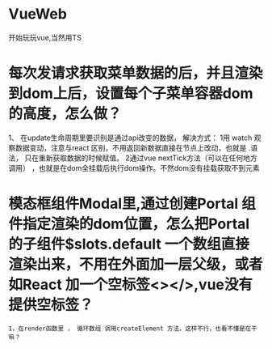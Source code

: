 # VueWeb
开始玩玩vue,当然用TS
# 每次发请求获取菜单数据的后，并且渲染到dom上后，设置每个子菜单容器dom的高度，怎么做？
1、 在update生命周期里要识别是通过api改变的数据，
解决方式： 
    1用 watch 观察数据变动，注意与react 区别，不用返回新数据直接在节点上改动，也就是 .语法， 只在重新获取数据的时候赋值。
    2通过vue nextTick方法（可以在任何地方调用） ，也就是在dom全挂载后执行dom操作。不然dom没有挂载获取不到元素
# 模态框组件Modal里,通过创建Portal 组件指定渲染的dom位置，怎么把Portal 的子组件$slots.default 一个数组直接渲染出来，不用在外面加一层父级，或者如React 加一个空标签<></>,vue没有提供空标签？
    1，在render函数里 ， 循环数组 调用createElement 方法，这样不行，也看不懂是在干嘛？
